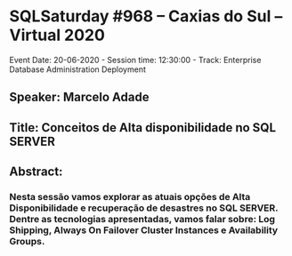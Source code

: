 # SQLSaturday #968 – Caxias do Sul – Virtual 2020
Event Date: 20-06-2020 - Session time: 12:30:00 - Track: Enterprise Database Administration  Deployment
## Speaker: Marcelo Adade
## Title: Conceitos de Alta disponibilidade no SQL SERVER
## Abstract:
### Nesta sessão vamos explorar as atuais opções de Alta Disponibilidade e recuperação de desastres no SQL SERVER. Dentre as tecnologias apresentadas, vamos falar sobre: Log Shipping, Always On Failover Cluster Instances e Availability Groups.
